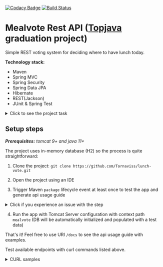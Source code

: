 [![Codacy Badge](https://api.codacy.com/project/badge/Grade/41adb8a830ce41c29ee93eb9129a79f7)](https://www.codacy.com/manual/Tornaviss/lunch-vote?utm_source=github.com&amp;utm_medium=referral&amp;utm_content=Tornaviss/lunch-vote&amp;utm_campaign=Badge_Grade)
[![Build Status](https://travis-ci.org/Tornaviss/lunch-vote.svg?branch=master)](https://travis-ci.org/Tornaviss/lunch-vote)

Mealvote Rest API ([Topjava](https://javaops.ru/view/topjava) graduation project)
===============================
 
Simple REST voting system for deciding where to have lunch today.

**Technology stack:**
* Maven
* Spring MVC
* Spring Security
* Spring Data JPA
* Hibernate
* REST(Jackson)
* JUnit & Spring Test

<details>
<summary>Click to see the project task</summary>

Design and implement a REST API using Hibernate/Spring/SpringMVC (or Spring-Boot) without frontend.

The task is:

Build a voting system for deciding where to have lunch.

* 2 types of users: admin and regular users
* Admin can input a restaurant and it's lunch menu of the day (2-5 items usually, just a dish name and price)
* Menu changes each day (admins do the updates)
* Users can vote on which restaurant they want to have lunch at
* Only one vote counted per user
* If user votes again the same day:
    * If it is before 11:00 we asume that he changed his mind.
    * If it is after 11:00 then it is too late, vote can't be changed
    
Each restaurant provides new menu each day.

As a result, provide a link to github repository.

It should contain the code and **README.md with API documentation and curl commands to get data for voting and vote**.

</details>

## Setup steps
_**Prerequisites:** tomcat 9+ and java 11+_

The project uses in-memory database (H2) so the process is quite straightforward:

1. Clone the project:
`git clone https://github.com/Tornaviss/lunch-vote.git`

2. Open the project using an IDE

3. Trigger Maven `package` lifecycle event at least once to test the app and generate api usage guide

<details>
<summary>Click if you experience an issue with the step</summary>

There may be a problem related to excessive log output into console. Just append your command just like that:

`mvn clean package > log-file.log` 

Now all the output will be stored in root of the project as separate log file so the problem will be solved.

</details>

4. Run the app with Tomcat Server configuration with context path `mealvote` (DB will be automatically initialized and populated with a test data)

That's it! Feel free to use URI `/docs` to see the api usage guide with examples.

Test available endpoints with curl commands listed above.

<details>
<summary>CURL samples</summary>

Application deployed in application context `mealvote`
> For windows use `Git Bash`

#### get All Users
`curl -s http://localhost:8080/mealvote/admin/users --user admin@gmail.com:admin`

#### get Users 100001
`curl -s http://localhost:8080/mealvote/admin/users/100001 --user admin@gmail.com:admin`

#### get Users by email
`curl -s http://localhost:8080/mealvote/admin/users/by?email=user@yandex.ru --user admin@gmail.com:admin`

#### update Users 100000
`curl -s -X PUT -d '{"name":"updatedUser","email":"updated@gmail.com","password":"updatedPass","roles":["ROLE_USER"]}' -H 'Content-Type: application/json' http://localhost:8080/mealvote/admin/users/100000 --user admin@gmail.com:admin`

#### create Users
`curl -s -X POST -d '{"name":"newUser","email":"newUser@gmail.com","password":"newpass","roles":["ROLE_USER"]}' -H 'Content-Type:application/json;charset=UTF-8' http://localhost:8080/mealvote/admin/users --user admin@gmail.com:admin`

#### delete Users
`curl -s -X DELETE http://localhost:8080/mealvote/admin/users/100000 --user admin@gmail.com:admin`
___

#### register Profile
`curl -s -X POST -d '{"name":"newUser","email":"newUser@gmail.com","password":"newpass"}' -H 'Content-Type:application/json;charset=UTF-8' http://localhost:8080/mealvote/profile/register`

#### get Profile
`curl -s http://localhost:8080/mealvote/profile --user user@yandex.ru:password`

#### update Profile
`curl -s -X PUT -d '{"name":"updatedUser","email":"updated@gmail.com","password":"updatedPass"}' -H 'Content-Type: application/json' http://localhost:8080/mealvote/profile --user user@yandex.ru:password`

#### delete Profile
`curl -s -X DELETE http://localhost:8080/mealvote/profile --user user@yandex.ru:password`
___

#### get Vote
`curl -s http://localhost:8080/mealvote/profile/vote --user user@yandex.ru:password`

#### create Vote: choose Restaurants 100002
`curl -s -X POST http://localhost:8080/mealvote/profile/vote?restaurantId=100002 --user admin@gmail.com:admin`

#### update Vote: choose Restaurants 100003
`curl -s -X PUT http://localhost:8080/mealvote/profile/vote?restaurantId=100002 --user user@yandex.ru:password`
___

#### create Restaurants
`curl -s -X POST -d '{"name":"Genazvale&Khinkali"}' -H 'Content-Type:application/json;charset=UTF-8' http://localhost:8080/mealvote/restaurants --user admin@gmail.com:admin`

#### get Restaurants 100002
`curl -s http://localhost:8080/mealvote/restaurants/100002 --user user@yandex.ru:password`

#### get Restaurants 100002 with Menu
`curl -s http://localhost:8080/mealvote/restaurants/100002?includeMenu=true --user user@yandex.ru:password`

#### get Restaurants 100002 with Votes
`curl -s http://localhost:8080/mealvote/restaurants/100002?includeVotes=true --user user@yandex.ru:password`

#### get Restaurants 100002 with Menu and Votes
`curl -s http://localhost:8080/mealvote/restaurants/100002?includeMenu=true&includeVotes=true --user user@yandex.ru:password`

#### get All Restaurants
`curl -s http://localhost:8080/mealvote/restaurants --user user@yandex.ru:password`

#### get All Restaurants with Menu
`curl -s http://localhost:8080/mealvote/restaurants?includeMenu=true --user user@yandex.ru:password`

#### get All Restaurants with Votes
`curl -s http://localhost:8080/mealvote/restaurants?includeVotes=true --user user@yandex.ru:password`

#### get All Restaurants with Votes and Menus
`curl -s http://localhost:8080/mealvote/restaurants?includeMenu=true&includeVotes=true --user user@yandex.ru:password`

#### update Restaurants 100003
`curl -s -X PUT -d '{"id":100003,"name":"Shaurma"}' -H 'Content-Type: application/json' http://localhost:8080/mealvote/restaurants/100003 --user admin@gmail.com:admin`

#### delete Restaurants 100003
`curl -s -X DELETE http://localhost:8080/mealvote/restaurants/100003 --user admin@gmail.com:admin`
___

#### create Menus for Restaurants 100004
`curl -s -X POST -d '{"dishes":[{"name":"kartoshka","price":"300"},{"name":"kompot","price":100}]}' -H 'Content-Type:application/json;charset=UTF-8' http://localhost:8080/mealvote/restaurants/100004/menu --user admin@gmail.com:admin`

#### get Menus 100002
`curl -s http://localhost:8080/mealvote/menus/100002 --user user@yandex.ru:password`

#### update Menus 100002
`curl -s -X PUT -d '{"dishes":[{"name":"backed fork meat","price":"10000"},{"name":"red vine","price":800}]}' -H 'Content-Type: application/json' http://localhost:8080/mealvote/menus/100002 --user admin@gmail.com:admin`

#### delete Menus 100002
`curl -s -X DELETE http://localhost:8080/mealvote/menus/100002 --user admin@gmail.com:admin`

___

#### create Dishes for Menus 100002
`curl -s -X POST -d '{"name":"Toni Papperoni","price":1000}' -H 'Content-Type:application/json;charset=UTF-8' http://localhost:8080/mealvote/menus/100002/dishes --user admin@gmail.com:admin`

#### get Dishes 100005
`curl -s http://localhost:8080/mealvote/dishes/100005 --user user@yandex.ru:password`

#### get All Dishes
`curl -s http://localhost:8080/mealvote/dishes --user user@yandex.ru:password`

#### update Dishes 100006
`curl -s -X PUT -d '{"name":"updatedDish","price":100}' -H 'Content-Type: application/json' http://localhost:8080/mealvote/dishes/100006 --user admin@gmail.com:admin`

#### delete Dishes 100006
`curl -s -X DELETE http://localhost:8080/mealvote/dishes/100006 --user admin@gmail.com:admin`

</details>